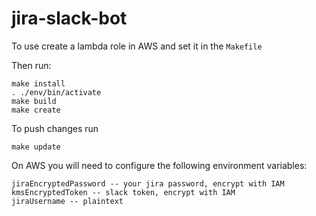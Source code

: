 # jira-slack-bot

To use create a lambda role in AWS and set it in the `Makefile`

Then run:

``` 
make install
. ./env/bin/activate
make build
make create
```

To push changes run

`make update`


On AWS you will need to configure the following environment variables:
```
jiraEncryptedPassword -- your jira password, encrypt with IAM
kmsEncryptedToken -- slack token, encrypt with IAM
jiraUsername -- plaintext
```
